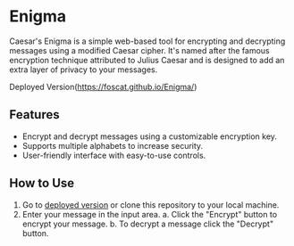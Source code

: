 # Enigma

Caesar's Enigma is a simple web-based tool for encrypting and decrypting messages using a modified Caesar cipher. It's named after the famous encryption technique attributed to Julius Caesar and is designed to add an extra layer of privacy to your messages.

Deployed Version(https://foscat.github.io/Enigma/)

## Features

- Encrypt and decrypt messages using a customizable encryption key.
- Supports multiple alphabets to increase security.
- User-friendly interface with easy-to-use controls.

## How to Use

1. Go to [deployed version](https://foscat.github.io/Enigma/) or clone this repository to your local machine.
2. Enter your message in the input area.
  a. Click the "Encrypt" button to encrypt your message.
  b. To decrypt a message click the "Decrypt" button.
